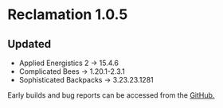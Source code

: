 # Reclamation 1.0.5

## Updated
* Applied Energistics 2 -> 15.4.6
* Complicated Bees -> 1.20.1-2.3.1
* Sophisticated Backpacks -> 3.23.23.1281


Early builds and bug reports can be accessed from the [GitHub.](https://github.com/ACCBDD/reclamation-dev)